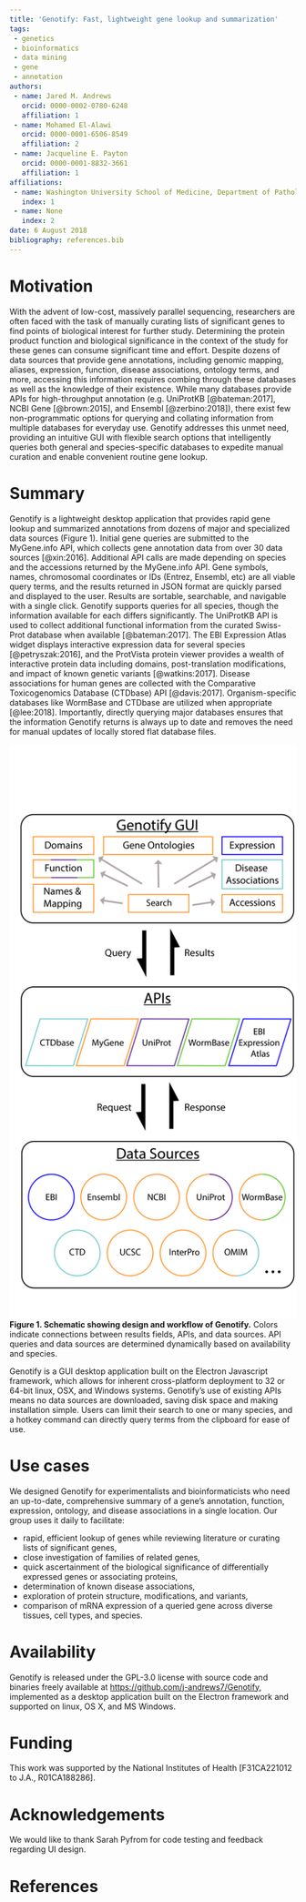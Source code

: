 ```yaml
---
title: 'Genotify: Fast, lightweight gene lookup and summarization'
tags:
 - genetics
 - bioinformatics
 - data mining
 - gene
 - annotation
authors:
 - name: Jared M. Andrews
   orcid: 0000-0002-0780-6248
   affiliation: 1
 - name: Mohamed El-Alawi
   orcid: 0000-0001-6506-8549
   affiliation: 2
 - name: Jacqueline E. Payton
   orcid: 0000-0001-8832-3661
   affiliation: 1
affiliations:
 - name: Washington University School of Medicine, Department of Pathology and Immunology
   index: 1
 - name: None
   index: 2
date: 6 August 2018
bibliography: references.bib
---
```


# Motivation
With the advent of low-cost, massively parallel sequencing, researchers are often faced with the task of manually curating lists of significant genes to find points of biological interest for further study. Determining the protein product function and biological significance in the context of the study for these genes can consume significant time and effort. Despite dozens of data sources that provide gene annotations, including genomic mapping, aliases, expression, function, disease associations, ontology terms, and more, accessing this information requires combing through these databases as well as the knowledge of their existence. While many databases provide APIs for high-throughput annotation (e.g. UniProtKB [@bateman:2017], NCBI Gene [@brown:2015], and Ensembl [@zerbino:2018]), there exist few non-programmatic options for querying and collating information from multiple databases for everyday use. Genotify addresses this unmet need, providing an intuitive GUI with flexible search options that intelligently queries both general and species-specific databases to expedite manual curation and enable convenient routine gene lookup.

# Summary
Genotify is a lightweight desktop application that provides rapid gene lookup and summarized annotations from dozens of major and specialized data sources (Figure 1). Initial gene queries are submitted to the MyGene.info API, which collects gene annotation data from over 30 data sources [@xin:2016]. Additional API calls are made depending on species and the accessions returned by the MyGene.info API. Gene symbols, names, chromosomal coordinates or IDs (Entrez, Ensembl, etc) are all viable query terms, and the results returned in JSON format are quickly parsed and displayed to the user. Results are sortable, searchable, and navigable with a single click. Genotify supports queries for all species, though the information available for each differs significantly. The UniProtKB API is used to collect additional functional information from the curated Swiss-Prot database when available [@bateman:2017]. The EBI Expression Atlas widget displays interactive expression data for several species [@petryszak:2016], and the ProtVista protein viewer provides a wealth of interactive protein data including domains, post-translation modifications, and impact of known genetic variants [@watkins:2017]. Disease associations for human genes are collected with the Comparative Toxicogenomics Database (CTDbase) API [@davis:2017]. Organism-specific databases like WormBase and CTDbase are utilized when appropriate [@lee:2018]. Importantly, directly querying major databases ensures that the information Genotify returns is always up to date and removes the need for manual updates of locally stored flat database files.

![Diagram of Genotify workflow and data sources](Fig1.png)
**Figure 1. Schematic showing design and workflow of Genotify.** Colors indicate connections between results fields, APIs, and data sources. API queries and data sources are determined dynamically based on availability and species.

Genotify is a GUI desktop application built on the Electron Javascript framework, which allows for inherent cross-platform deployment to 32 or 64-bit linux, OSX, and Windows systems. Genotify’s use of existing APIs means no data sources are downloaded, saving disk space and making installation simple. Users can limit their search to one or many species, and a hotkey command can directly query terms from the clipboard for ease of use.

# Use cases
We designed Genotify for experimentalists and bioinformaticists who need an up-to-date, comprehensive summary of a gene’s annotation, function, expression, ontology, and disease associations in a single location. Our group uses it daily to facilitate:
 - rapid, efficient lookup of genes while reviewing literature or curating lists of significant genes,
 - close investigation of families of related genes,
 - quick ascertainment of the biological significance of differentially expressed genes or associating proteins,
 - determination of known disease associations,
 - exploration of protein structure, modifications, and variants,
 - comparison of mRNA expression of a queried gene across diverse tissues, cell types, and species.

# Availability
Genotify is released under the GPL-3.0 license with source code and binaries freely available at https://github.com/j-andrews7/Genotify, implemented as a desktop application built on the Electron framework and supported on linux, OS X, and MS Windows.

# Funding
This work was supported by the National Institutes of Health [F31CA221012 to J.A., R01CA188286].

# Acknowledgements
We would like to thank Sarah Pyfrom for code testing and feedback regarding UI design.

# References
